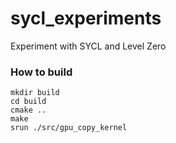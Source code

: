 # sycl_experiments

Experiment with SYCL and Level Zero

### How to build

```
mkdir build
cd build
cmake ..
make
srun ./src/gpu_copy_kernel
```

